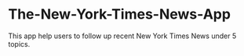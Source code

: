 # The-New-York-Times-News-App
This app help users to follow up recent New York Times News under 5 topics.
